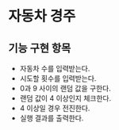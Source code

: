 # 자동차 경주 

## 기능 구현 항목

- 자동차 수를 입력받는다.
- 시도할 횟수를 입력받는다.
- 0과 9 사이의 랜덤 값을 구한다.
- 랜덤 값이 4 이상인지 체크한다.
- 4 이상일 경우 전진한다.
- 실행 결과를 출력한다.